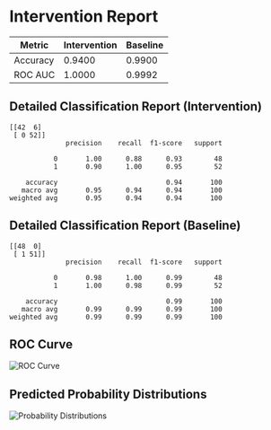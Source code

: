 
# Intervention Report

| Metric           | Intervention | Baseline |
|------------------|--------------|----------|
| Accuracy         | 0.9400     | 0.9900   |
| ROC AUC          | 1.0000     | 0.9992   |

## Detailed Classification Report (Intervention)

```
[[42  6]
 [ 0 52]]
              precision    recall  f1-score   support

           0       1.00      0.88      0.93        48
           1       0.90      1.00      0.95        52

    accuracy                           0.94       100
   macro avg       0.95      0.94      0.94       100
weighted avg       0.95      0.94      0.94       100

```

## Detailed Classification Report (Baseline)

```
[[48  0]
 [ 1 51]]
              precision    recall  f1-score   support

           0       0.98      1.00      0.99        48
           1       1.00      0.98      0.99        52

    accuracy                           0.99       100
   macro avg       0.99      0.99      0.99       100
weighted avg       0.99      0.99      0.99       100

```

## ROC Curve

![ROC Curve](/intervention_reports/f7030_10.0/roc_curve.png)

## Predicted Probability Distributions

![Probability Distributions](/intervention_reports/f7030_10.0/probability_distributions.png)
